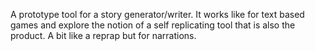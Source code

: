 A prototype tool for a story generator/writer.
It works like for text based games and explore the notion of a self replicating tool that is also the product. A bit like a reprap but for narrations.
